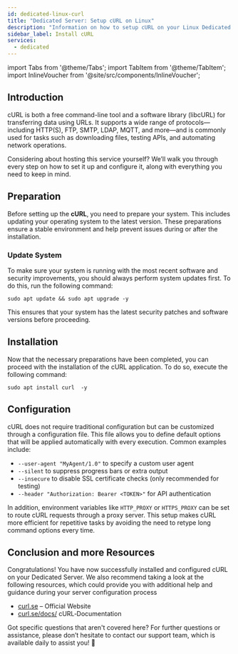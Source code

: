 ```yaml
---
id: dedicated-linux-curl
title: "Dedicated Server: Setup cURL on Linux"
description: "Information on how to setup cURL on your Linux Dedicated Server from ZAP-Hosting"
sidebar_label: Install cURL
services:
  - dedicated
---
```


import Tabs from '@theme/Tabs';
import TabItem from '@theme/TabItem';
import InlineVoucher from '@site/src/components/InlineVoucher';

## Introduction

cURL  is both a free command-line tool and a software library (libcURL) for transferring data using URLs. It supports a wide range of protocols—including HTTP(S), FTP, SMTP, LDAP, MQTT, and more—and is commonly used for tasks such as downloading files, testing APIs, and automating network operations.  

Considering about hosting this service yourself? We’ll walk you through every step on how to set it up and configure it, along with everything you need to keep in mind.

<InlineVoucher />



## Preparation

Before setting up the **cURL**, you need to prepare your system. This includes updating your operating system to the latest version. These preparations ensure a stable environment and help prevent issues during or after the installation.


### Update System
To make sure your system is running with the most recent software and security improvements, you should always perform system updates first. To do this, run the following command:

```
sudo apt update && sudo apt upgrade -y
```
This ensures that your system has the latest security patches and software versions before proceeding.



## Installation

Now that the necessary preparations have been completed, you can proceed with the installation of the cURL application. To do so, execute the following command: 

```console
sudo apt install curl  -y
```



## Configuration

cURL does not require traditional configuration but can be customized through a configuration file. This file allows you to define default options that will be applied automatically with every execution. Common examples include:

- `--user-agent "MyAgent/1.0"` to specify a custom user agent  
- `--silent` to suppress progress bars or extra output  
- `--insecure` to disable SSL certificate checks (only recommended for testing)  
- `--header "Authorization: Bearer <TOKEN>"` for API authentication  

In addition, environment variables like `HTTP_PROXY` or `HTTPS_PROXY` can be set to route cURL requests through a proxy server. This setup makes cURL more efficient for repetitive tasks by avoiding the need to retype long command options every time.



## Conclusion and more Resources

Congratulations! You have now successfully installed and configured cURL on your Dedicated Server. We also recommend taking a look at the following resources, which could provide you with additional help and guidance during your server configuration process

- [curl.se](https://curl.se/) – Official Website
- [curl.se/docs/](https://curl.se/docs/) cURL‑Documentation

Got specific questions that aren't covered here? For further questions or assistance, please don’t hesitate to contact our support team, which is available daily to assist you! 🙂



<InlineVoucher />